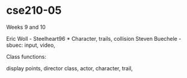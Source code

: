 # cse210-05
Weeks 9 and 10

Eric Woll - Steelheart96 * Character, trails, collision
Steven Buechele - sbuec: input, video,


Class functions:

display points,
director class,
actor,
  character,
  trail,

